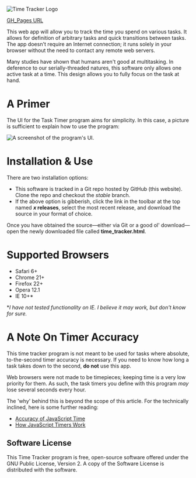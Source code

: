 ![Time Tracker Logo](/images/logo.png?raw=true)

[GH_Pages URL](https://fsocko.github.io/Task-Time-Tracker/index.html)

This web app will allow you to track the time you spend on various tasks.  It allows for definition of arbitrary tasks and quick transitions between tasks.  The app doesn't require an Internet connection; it runs solely in your browser without the need to contact any remote web servers.

Many studies have shown that humans aren't good at multitasking. In deference to our serially-threaded natures, this software only allows one active task at a time. This design allows you to fully focus on the task at hand.

# A Primer #

The UI for the Task Timer program aims for simplicity.  In this case, a picture is sufficient to explain how to use the program:

![A screenshot of the program's UI.](/images/UI.png?raw=true)

# Installation & Use #

There are two installation options:

* This software is tracked in a Git repo hosted by GitHub (this website).  Clone the repo and checkout the _stable_ branch.
* If the above option is gibberish, click the link in the toolbar at the top named __*x* releases__, select the most recent release, and download the source in your format of choice. 

Once you have obtained the source—either via Git or a good ol' download—open the newly downloaded file called **time_tracker.html**.

# Supported Browsers #

* Safari 6+
* Chrome 21+
* Firefox 22+
* Opera 12.1
* IE 10+*

**I have not tested functionality on IE.  I believe it may work, but don't know for sure.*

# A Note On Timer Accuracy #

This time tracker program is not meant to be used for tasks where absolute, to-the-second timer accuracy is necessary.  If you need to know how long a task takes down to the second, **do not** use this app.

Web browsers were not made to be timepieces; keeping time is a very low priority for them.  As such, the task timers you define with this program *may* lose several seconds every hour.

The 'why' behind this is beyond the scope of this article.  For the technically inclined, here is some further reading:

* [Accuracy of JavaScript Time](http://ejohn.org/blog/accuracy-of-javascript-time/)
* [How JavaScript Timers Work](http://ejohn.org/blog/how-javascript-timers-work/)

## Software License ##

This Time Tracker program is free, open-source software offered under the GNU Public License, Version 2.  A copy of the Software License is distributed with the software.

